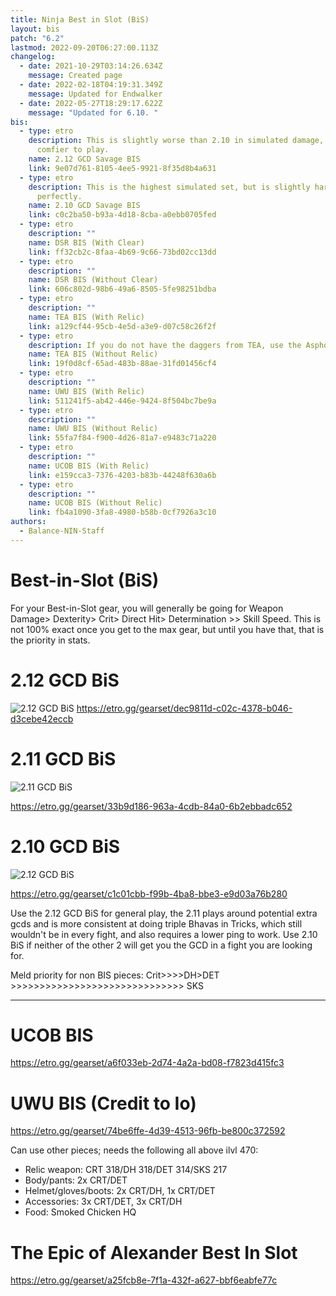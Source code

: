 ```yaml
---
title: Ninja Best in Slot (BiS)
layout: bis
patch: "6.2"
lastmod: 2022-09-20T06:27:00.113Z
changelog:
  - date: 2021-10-29T03:14:26.634Z
    message: Created page
  - date: 2022-02-18T04:19:31.349Z
    message: Updated for Endwalker
  - date: 2022-05-27T18:29:17.622Z
    message: "Updated for 6.10. "
bis:
  - type: etro
    description: This is slightly worse than 2.10 in simulated damage, but is much
      comfier to play.
    name: 2.12 GCD Savage BIS
    link: 9e07d761-8105-4ee5-9921-8f35d8b4a631
  - type: etro
    description: This is the highest simulated set, but is slightly harder to play
      perfectly.
    name: 2.10 GCD Savage BIS
    link: c0c2ba50-b93a-4d18-8cba-a0ebb0705fed
  - type: etro
    description: ""
    name: DSR BIS (With Clear)
    link: ff32cb2c-8faa-4b69-9c66-73bd02cc13dd
  - type: etro
    description: ""
    name: DSR BIS (Without Clear)
    link: 606c802d-98b6-49a6-8505-5fe98251bdba
  - type: etro
    description: ""
    name: TEA BIS (With Relic)
    link: a129cf44-95cb-4e5d-a3e9-d07c58c26f2f
  - type: etro
    description: If you do not have the daggers from TEA, use the Asphodelos daggers.
    name: TEA BIS (Without Relic)
    link: 19f0d8cf-65ad-483b-88ae-31fd01456cf4
  - type: etro
    description: ""
    name: UWU BIS (With Relic)
    link: 511241f5-ab42-446e-9424-8f504bc7be9a
  - type: etro
    description: ""
    name: UWU BIS (Without Relic)
    link: 55fa7f84-f900-4d26-81a7-e9483c71a220
  - type: etro
    description: ""
    name: UCOB BIS (With Relic)
    link: e159cca3-7376-4203-b83b-44248f630a6b
  - type: etro
    description: ""
    name: UCOB BIS (Without Relic)
    link: fb4a1090-3fa8-4980-b58b-0cf7926a3c10
authors:
  - Balance-NIN-Staff
---
```

# Best-in-Slot (BiS)

For your Best-in-Slot gear, you will generally be going for Weapon Damage> Dexterity> Crit> Direct Hit> Determination >> Skill Speed. This is not 100% exact once you get to the max gear, but until you have that, that is the priority in stats. 

# 2.12 GCD BiS

![2.12 GCD BiS](https://i.gyazo.com/1cb336372acce657393786ccad4a7596.png)
<https://etro.gg/gearset/dec9811d-c02c-4378-b046-d3cebe42eccb>

# 2.11 GCD BiS

![2.11 GCD BiS](https://i.gyazo.com/d353943f5d3d61160b11739b6868e3a6.png)

<https://etro.gg/gearset/33b9d186-963a-4cdb-84a0-6b2ebbadc652>

# 2.10 GCD BiS

![2.12 GCD BiS](https://cdn.discordapp.com/attachments/277968373336244234/870902464302420008/unknown.png)

<https://etro.gg/gearset/c1c01cbb-f99b-4ba8-bbe3-e9d03a76b280>

Use the 2.12 GCD BiS for general play, the 2.11 plays around potential extra gcds and is more consistent at doing triple Bhavas in Tricks, which still wouldn't be in every fight, and also requires a lower ping to work. Use 2.10 BiS if neither of the other 2 will get you the GCD in a fight you are looking for.

Meld priority for non BIS pieces: Crit>>>>DH>DET >>>>>>>>>>>>>>>>>>>>>>>>>>>>>> SKS

- - -

# UCOB BIS

<https://etro.gg/gearset/a6f033eb-2d74-4a2a-bd08-f7823d415fc3>

# UWU BIS (Credit to Io)

<https://etro.gg/gearset/74be6ffe-4d39-4513-96fb-be800c372592>

Can use other pieces; needs the following all above ilvl 470:

* Relic weapon: CRT 318/DH 318/DET 314/SKS 217 
* Body/pants: 2x CRT/DET
* Helmet/gloves/boots: 2x CRT/DH, 1x CRT/DET
* Accessories: 3x CRT/DET, 3x CRT/DH
* Food: Smoked Chicken HQ

# The Epic of Alexander Best In Slot

<https://etro.gg/gearset/a25fcb8e-7f1a-432f-a627-bbf6eabfe77c>
